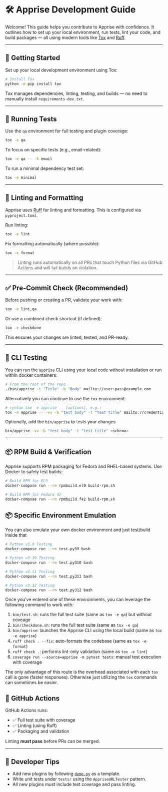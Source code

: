 # 🛠️ Apprise Development Guide

Welcome! This guide helps you contribute to Apprise with confidence. It outlines
how to set up your local environment, run tests, lint your code, and build 
packages — all using modern tools like [Tox](https://tox.readthedocs.io/) and 
[Ruff](https://docs.astral.sh/ruff/).

---

## 🚀 Getting Started

Set up your local development environment using Tox:

```bash
# Install Tox
python -m pip install tox
```

Tox manages dependencies, linting, testing, and builds — no need to manually 
install `requirements-dev.txt`.

---

## 🧪 Running Tests

Use the `qa` environment for full testing and plugin coverage:

```bash
tox -e qa
```

To focus on specific tests (e.g., email-related):

```bash
tox -e qa -- -k email
```

To run a minimal dependency test set:

```bash
tox -e minimal
```

---

## 🧹 Linting and Formatting

Apprise uses [Ruff](https://docs.astral.sh/ruff/) for linting and formatting.
This is configured via `pyproject.toml`.

Run linting:

```bash
tox -e lint
```

Fix formatting automatically (where possible):

```bash
tox -e format
```

> Linting runs automatically on all PRs that touch Python files via GitHub 
> Actions and will fail builds on violation.

---

## ✅ Pre-Commit Check (Recommended)

Before pushing or creating a PR, validate your work with:

```bash
tox -e lint,qa
```

Or use a combined check shortcut (if defined):

```bash
tox -e checkdone
```

This ensures your changes are linted, tested, and PR-ready.

---

## 📨 CLI Testing

You can run the `apprise` CLI using your local code without installation or run within docker containers:

```bash
# From the root of the repo
./bin/apprise -t "Title" -b "Body" mailto://user:pass@example.com
```

Alternatively you can continue to use the `tox` environment:


```bash
# syntax tox -e apprise -- [options], e.g.:
tox -e apprise -- -vv -b "test body" -t "test title" mailto://credentials
```

Optionally, add the `bin/apprise` to tests your changes

```bash
bin/apprise -vv -b "test body" -t "test title" <schema>
```

---

## 📦 RPM Build & Verification

Apprise supports RPM packaging for Fedora and RHEL-based systems. Use Docker 
to safely test builds:

```bash
# Build RPM for EL9
docker-compose run --rm rpmbuild.el9 build-rpm.sh

# Build RPM for Fedora 42
docker-compose run --rm rpmbuild.f42 build-rpm.sh
```

## 📦 Specific Environment Emulation

You can also emulate your own docker environment and just test/build inside that
```bash
# Python v3.9 Testing
docker-compose run --rm test.py39 bash

# Python v3.10 Testing
docker-compose run --rm test.py310 bash

# Python v3.11 Testing
docker-compose run --rm test.py311 bash

# Python v3.12 Testing
docker-compose run --rm test.py312 bash
```
Once you've entered one of these environments, you can leverage the following command to work with:

1. `bin/test.sh`: runs the full test suite (same as `tox -e qa`) but without coveage
1. `bin/checkdone.sh`: runs the full test suite (same as `tox -e qa`)
1. `bin/apprise`: launches the Apprise CLI using the local build (same as `tox -e apprise`)
1. `ruff check . --fix`: auto-formats the codebase (same as `tox -e format`)
1. `ruff check .`: performs lint-only validation (same as `tox -e lint`)
1. `coverage run --source=apprise -m pytest tests`: manual test execution with coverage

The only advantage of this route is the overhead associated with each `tox` call is gone (faster responses).  Otherwise just utilizing the `tox` commands can sometimes be easier.

## 🧪 GitHub Actions

GitHub Actions runs:
- ✅ Full test suite with coverage
- ✅ Linting (using Ruff)
- ✅ Packaging and validation

Linting **must pass** before PRs can be merged.

---

## 🧠 Developer Tips

- Add new plugins by following [`demo.py`](https://github.com/caronc/apprise/blob/master/apprise/plugins/demo.py) as a template.
- Write unit tests under `tests/` using the `AppriseURLTester` pattern.
- All new plugins must include test coverage and pass linting.
